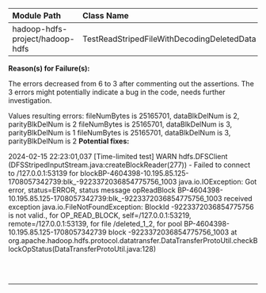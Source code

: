 | Module Path | Class Name | Test Name | Failures | Errors |
| :----------- | :--------- | :-------- | :------- | :----- |
| hadoop-hdfs-project/hadoop-hdfs | TestReadStripedFileWithDecodingDeletedData | testReadCorruptedDataByDeleting | 6 | 0 |

**Reason(s) for Failure(s):**


The errors decreased from 6 to 3 after commenting out the assertions.
The 3 errors might potentially indicate a bug in the code, needs further investigation.


Values resulting errors:
fileNumBytes is 25165701, dataBlkDelNum is 2, parityBlkDelNum is 2
fileNumBytes is 25165701, dataBlkDelNum is 3, parityBlkDelNum is 1
fileNumBytes is 25165701, dataBlkDelNum is 3, parityBlkDelNum is 2
**Potential fixes:**


2024-02-15 22:23:01,037 [Time-limited test] WARN  hdfs.DFSClient (DFSStripedInputStream.java:createBlockReader(277)) - Failed to connect to /127.0.0.1:53139 for blockBP-4604398-10.195.85.125-1708057342739:blk_-9223372036854775756_1003
java.io.IOException: Got error, status=ERROR, status message opReadBlock BP-4604398-10.195.85.125-1708057342739:blk_-9223372036854775756_1003 received exception java.io.FileNotFoundException: BlockId -9223372036854775756 is not valid., for OP_READ_BLOCK, self=/127.0.0.1:53219, remote=/127.0.0.1:53139, for file /deleted_1_2, for pool BP-4604398-10.195.85.125-1708057342739 block -9223372036854775756_1003
	at org.apache.hadoop.hdfs.protocol.datatransfer.DataTransferProtoUtil.checkBlockOpStatus(DataTransferProtoUtil.java:128)







<br><br>
________
